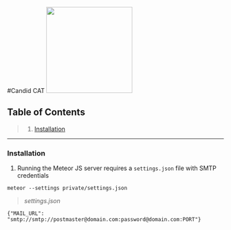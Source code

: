 #Candid CAT
<img src="https://github.com/thebadh/candid-cat/blob/master/public/icons/inverted-logo.png?raw=true" width="200" height="200">
## Table of Contents
>1. [Installation](#installation)

---
### Installation

1. Running the Meteor JS server requires a `settings.json` file with SMTP credentials

>

    meteor --settings private/settings.json

>*settings.json*
>

    {"MAIL_URL": "smtp://smtp://postmaster@domain.com:password@domain.com:PORT"}
